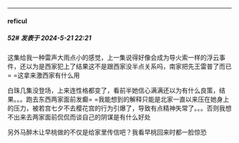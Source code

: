 ﻿
*****

####  reficul  
##### 52#       发表于 2024-5-21 22:21

这集给我一种雷声大雨点小的感觉，上一集说得好像会成为导火索一样的浮云事件，还以为是西家犯上了结果这不是跟西家没半点关系吗，南家把先王雷普了而已= =这拿来激西家有什么用

白珠几集没登场，上来连性格都变了，看前半她信心满满还以为有什么良策，结果。。。跑去东西两家面前发癫= =我能想到的解释只能是北家一直以来压在她身上的压力，被若宫七夕不去樱花宫的行为引爆了，导致有点精神失常了。。。否则我想不出来去两家面前侃侃而谈自己的阴谋是有什么好处

另外马醉木让早桃做的不仅是给家里传信吧？我看早桃回来时都一脸惊恐

